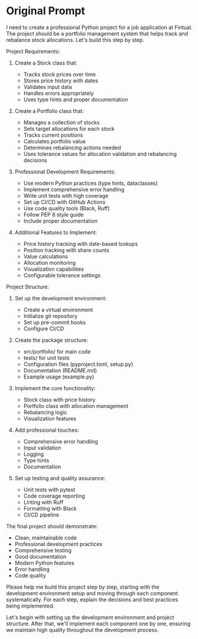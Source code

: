 # Original Prompt

I need to create a professional Python project for a job application at Fintual. The project should be a portfolio management system that helps track and rebalance stock allocations. Let's build this step by step.

Project Requirements:
1. Create a Stock class that:
   - Tracks stock prices over time
   - Stores price history with dates
   - Validates input data
   - Handles errors appropriately
   - Uses type hints and proper documentation

2. Create a Portfolio class that:
   - Manages a collection of stocks
   - Sets target allocations for each stock
   - Tracks current positions
   - Calculates portfolio value
   - Determines rebalancing actions needed
   - Uses tolerance values for allocation validation and rebalancing decisions

3. Professional Development Requirements:
   - Use modern Python practices (type hints, dataclasses)
   - Implement comprehensive error handling
   - Write unit tests with high coverage
   - Set up CI/CD with GitHub Actions
   - Use code quality tools (Black, Ruff)
   - Follow PEP 8 style guide
   - Include proper documentation

4. Additional Features to Implement:
   - Price history tracking with date-based lookups
   - Position tracking with share counts
   - Value calculations
   - Allocation monitoring
   - Visualization capabilities
   - Configurable tolerance settings

Project Structure:
1. Set up the development environment:
   - Create a virtual environment
   - Initialize git repository
   - Set up pre-commit hooks
   - Configure CI/CD

2. Create the package structure:
   - src/portfolio/ for main code
   - tests/ for unit tests
   - Configuration files (pyproject.toml, setup.py)
   - Documentation (README.md)
   - Example usage (example.py)

3. Implement the core functionality:
   - Stock class with price history
   - Portfolio class with allocation management
   - Rebalancing logic
   - Visualization features

4. Add professional touches:
   - Comprehensive error handling
   - Input validation
   - Logging
   - Type hints
   - Documentation

5. Set up testing and quality assurance:
   - Unit tests with pytest
   - Code coverage reporting
   - Linting with Ruff
   - Formatting with Black
   - CI/CD pipeline

The final project should demonstrate:
- Clean, maintainable code
- Professional development practices
- Comprehensive testing
- Good documentation
- Modern Python features
- Error handling
- Code quality

Please help me build this project step by step, starting with the development environment setup and moving through each component systematically. For each step, explain the decisions and best practices being implemented.

Let's begin with setting up the development environment and project structure. After that, we'll implement each component one by one, ensuring we maintain high quality throughout the development process.